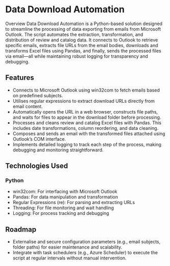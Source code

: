 # Data Download Automation
Overview
Data Download Automation is a Python-based solution designed to streamline the processing of data exporting from emails from Microsoft Outlook. The script automates the extraction, transformation, and distribution of review and catalog data. It connects to Outlook to retrieve specific emails, extracts file URLs from the email bodies, downloads and transforms Excel files using Pandas, and finally, sends the processed files via email—all while maintaining robust logging for transparency and debugging.

## Features
- Connects to Microsoft Outlook using win32com to fetch emails based on predefined subjects.
- Utilises regular expressions to extract download URLs directly from email content.
- Automatically opens the URL in a web browser, constructs file paths, and waits for files to appear in the download folder before processing.
- Processes and cleans review and catalog Excel files with Pandas. This includes date transformations, column reordering, and data cleaning.
- Composes and sends an email with the transformed files attached using Outlook’s COM interface.
- Implements detailed logging to track each step of the process, making debugging and monitoring straightforward.

## Technologies Used
### Python
- win32com: For interfacing with Microsoft Outlook
- Pandas: For data manipulation and transformation
- Regular Expressions (re): For parsing and extracting URLs
- Threading: For file monitoring and wait handling
- Logging: For process tracking and debugging

## Roadmap
- Externalise and secure configuration parameters (e.g., email subjects, folder paths) for easier maintenance and scalability.
- Integrate with task schedulers (e.g., Azure Scheduler) to execute the script at regular intervals without manual intervention.
